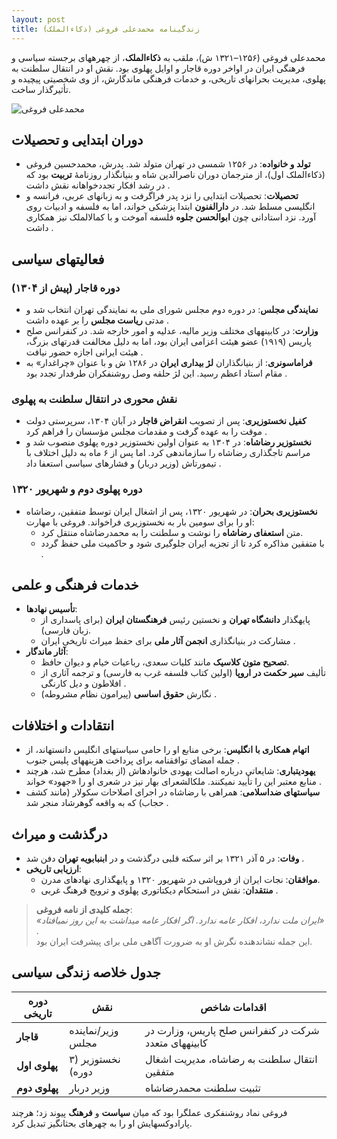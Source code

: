 ```yaml
---
layout: post
title: زندگینامه محمدعلی فروغی (ذکاءالملک)
---
```


محمدعلی فروغی (۱۲۵۶–۱۳۲۱ ش)، ملقب به **ذکاءالملک**، از چهرههای برجسته سیاسی و فرهنگی ایران در اواخر دوره قاجار و اوایل پهلوی بود. نقش او در انتقال سلطنت به پهلوی، مدیریت بحرانهای تاریخی، و خدمات فرهنگی ماندگارش، از وی شخصیتی پیچیده و تأثیرگذار ساخت.  

![محمدعلی فروغی](https://indexes.ir/img/%D9%85%D8%AD%D9%85%D8%AF%D8%B9%D9%84%DB%8C%20%D9%81%D8%B1%D9%88%D8%BA%DB%8C.jpg)

## دوران ابتدایی و تحصیلات  
- **تولد و خانواده**: در ۱۲۵۶ شمسی در تهران متولد شد. پدرش، محمدحسین فروغی (ذکاءالملک اول)، از مترجمان دوران ناصرالدین شاه و بنیانگذار روزنامهٔ **تربیت** بود که در رشد افکار تجددخواهانه نقش داشت .  
- **تحصیلات**: تحصیلات ابتدایی را نزد پدر فراگرفت و به زبانهای عربی، فرانسه و انگلیسی مسلط شد. در **دارالفنون** ابتدا پزشکی خواند، اما به فلسفه و ادبیات روی آورد. نزد استادانی چون **ابوالحسن جلوه** فلسفه آموخت و با کمالالملک نیز همکاری داشت .  

## فعالیتهای سیاسی  
### دوره قاجار (پیش از ۱۳۰۴)  
- **نمایندگی مجلس**: در دوره دوم مجلس شورای ملی به نمایندگی تهران انتخاب شد و مدتی **ریاست مجلس** را بر عهده داشت .  
- **وزارت**: در کابینههای مختلف وزیر مالیه، عدلیه و امور خارجه شد. در کنفرانس صلح پاریس (۱۹۱۹) عضو هیئت اعزامی ایران بود، اما به دلیل مخالفت قدرتهای بزرگ، هیئت ایرانی اجازه حضور نیافت .  
- **فراماسونری**: از بنیانگذاران **لژ بیداری ایران** در ۱۲۸۶ ش و با عنوان «چراغدار» به مقام استاد اعظم رسید. این لژ حلقه وصل روشنفکران طرفدار تجدد بود .  

### نقش محوری در انتقال سلطنت به پهلوی  
- **کفیل نخستوزیری**: پس از تصویب **انقراض قاجار** در آبان ۱۳۰۴، سرپرستی دولت موقت را به عهده گرفت و مقدمات مجلس مؤسسان را فراهم کرد .  
- **نخستوزیر رضاشاه**: در ۱۳۰۴ به عنوان اولین نخستوزیر دوره پهلوی منصوب شد و مراسم تاجگذاری رضاشاه را سازماندهی کرد. اما پس از ۶ ماه به دلیل اختلاف با تیمورتاش (وزیر دربار) و فشارهای سیاسی استعفا داد .  

### دوره پهلوی دوم و شهریور ۱۳۲۰  
- **نخستوزیری بحران**: در شهریور ۱۳۲۰، پس از اشغال ایران توسط متفقین، رضاشاه او را برای سومین بار به نخستوزیری فراخواند. فروغی با مهارت:  
  - متن **استعفای رضاشاه** را نوشت و سلطنت را به محمدرضاشاه منتقل کرد.  
  - با متفقین مذاکره کرد تا از تجزیه ایران جلوگیری شود و حاکمیت ملی حفظ گردد .  

## خدمات فرهنگی و علمی  
- **تأسیس نهادها**:  
  - پایهگذار **دانشگاه تهران** و نخستین رئیس **فرهنگستان ایران** (برای پاسداری از زبان فارسی).  
  - مشارکت در بنیانگذاری **انجمن آثار ملی** برای حفظ میراث تاریخی ایران .  
- **آثار ماندگار**:  
  - **تصحیح متون کلاسیک** مانند کلیات سعدی، رباعیات خیام و دیوان حافظ.  
  - تألیف **سیر حکمت در اروپا** (اولین کتاب فلسفه غرب به فارسی) و ترجمه آثاری از افلاطون و دیل کارنگی .  
  - نگارش **حقوق اساسی** (پیرامون نظام مشروطه) .  

## انتقادات و اختلافات  
- **اتهام همکاری با انگلیس**: برخی منابع او را حامی سیاستهای انگلیس دانستهاند، از جمله امضای توافقنامه برای پرداخت هزینههای پلیس جنوب .  
- **یهودیتباری**: شایعاتی درباره اصالت یهودی خانوادهاش (از بغداد) مطرح شد، هرچند منابع معتبر این را تأیید نمیکنند. ملکالشعرای بهار نیز در شعری او را «جهود» خواند .  
- **سیاستهای ضداسلامی**: همراهی با رضاشاه در اجرای اصلاحات سکولار (مانند کشف حجاب) که به واقعه گوهرشاد منجر شد .  

## درگذشت و میراث  
- **وفات**: در ۵ آذر ۱۳۲۱ بر اثر سکته قلبی درگذشت و در **ابنبابویه تهران** دفن شد .  
- **ارزیابی تاریخی**:  
  - **موافقان**: نجات ایران از فروپاشی در شهریور ۱۳۲۰ و پایهگذاری نهادهای مدرن.  
  - **منتقدان**: نقش در استحکام دیکتاتوری پهلوی و ترویج فرهنگ غربی .  

> **جمله کلیدی از نامه فروغی**:  
> *«ایران ملت ندارد، افکار عامه ندارد. اگر افکار عامه میداشت به این روز نمیافتاد»* .  
این جمله نشاندهنده نگرش او به ضرورت آگاهی ملی برای پیشرفت ایران بود.  

## جدول خلاصه زندگی سیاسی  

| دوره تاریخی | نقش | اقدامات شاخص |  
|------------|------|--------------|  
| **قاجار** | وزیر/نماینده مجلس | شرکت در کنفرانس صلح پاریس، وزارت در کابینههای متعدد |  
| **پهلوی اول** | نخستوزیر (۳ دوره) | انتقال سلطنت به رضاشاه، مدیریت اشغال متفقین |  
| **پهلوی دوم** | وزیر دربار | تثبیت سلطنت محمدرضاشاه |  

فروغی نماد روشنفکری عملگرا بود که میان **سیاست** و **فرهنگ** پیوند زد؛ هرچند پارادوکسهایش او را به چهرهای بحثانگیز تبدیل کرد.
